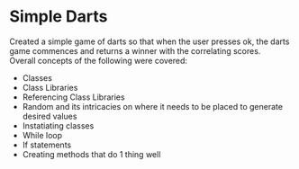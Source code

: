 # Simple Darts  
Created a simple game of darts so that when the user presses ok, the darts game commences and returns a winner with the correlating scores.  
Overall concepts of the following were covered:
- Classes
- Class Libraries
- Referencing Class Libraries
- Random and its intricacies on where it needs to be placed to generate desired values
- Instatiating classes
- While loop
- If statements
- Creating methods that do 1 thing well

